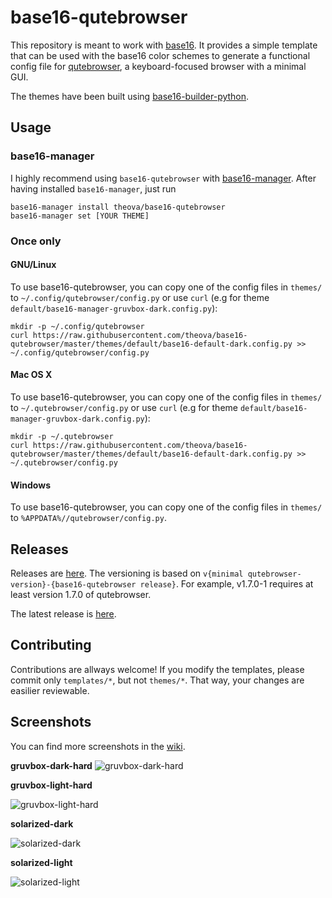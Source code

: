 # base16-qutebrowser

This repository is meant to work with
[base16](https://github.com/chriskempson/base16).
It provides a simple template that can be used with the base16 color schemes to generate a functional config file for
[qutebrowser](https://qutebrowser.org), a keyboard-focused browser with a minimal GUI.

The themes have been built using [base16-builder-python](https://github.com/InspectorMustache/base16-builder-python).

## Usage
### base16-manager
I highly recommend using `base16-qutebrowser` with [base16-manager](https://github.com/base16-manager/base16-manager). After having installed `base16-manager`, just run
```
base16-manager install theova/base16-qutebrowser
base16-manager set [YOUR THEME]
```

### Once only
#### GNU/Linux
To use base16-qutebrowser, you can copy one of the config files in `themes/` to `~/.config/qutebrowser/config.py` or use `curl` (e.g for theme `default/base16-manager-gruvbox-dark.config.py`):

```
mkdir -p ~/.config/qutebrowser
curl https://raw.githubusercontent.com/theova/base16-qutebrowser/master/themes/default/base16-default-dark.config.py >> ~/.config/qutebrowser/config.py
```

#### Mac OS X
To use base16-qutebrowser, you can copy one of the config files in `themes/` to `~/.qutebrowser/config.py` or use `curl` (e.g for theme `default/base16-manager-gruvbox-dark.config.py`):

```
mkdir -p ~/.qutebrowser
curl https://raw.githubusercontent.com/theova/base16-qutebrowser/master/themes/default/base16-default-dark.config.py >> ~/.qutebrowser/config.py
```

#### Windows
To use base16-qutebrowser, you can copy one of the config files in `themes/` to `%APPDATA%//qutebrowser/config.py`.

## Releases
Releases are [here](https://github.com/theova/base16-qutebrowser/releases). The versioning is based on `v{minimal qutebrowser-version}-{base16-qutebrowser release}`. For example, v1.7.0-1 requires at least version 1.7.0 of qutebrowser.

The latest release is [here](https://github.com/theova/base16-qutebrowser/releases/latest).

## Contributing
Contributions are allways welcome! If you modify the templates, please commit only `templates/*`, but not `themes/*`. That way, your changes are easilier reviewable.

## Screenshots

You can find more screenshots in the [wiki](../../wiki).

**gruvbox-dark-hard**
![gruvbox-dark-hard](https://raw.githubusercontent.com/wiki/theova/base16-qutebrowser/screenshots/gruvbox-dark-hard.png "gruvbox-dark-hard")

**gruvbox-light-hard**

![gruvbox-light-hard](https://raw.githubusercontent.com/wiki/theova/base16-qutebrowser/screenshots/gruvbox-light-hard.png "gruvbox-light-hard")


**solarized-dark**

![solarized-dark](https://raw.githubusercontent.com/wiki/theova/base16-qutebrowser/screenshots/solarized-dark.png "solarized-dark")


**solarized-light**

![solarized-light](https://raw.githubusercontent.com/wiki/theova/base16-qutebrowser/screenshots/solarized-light.png "solarized-light")

